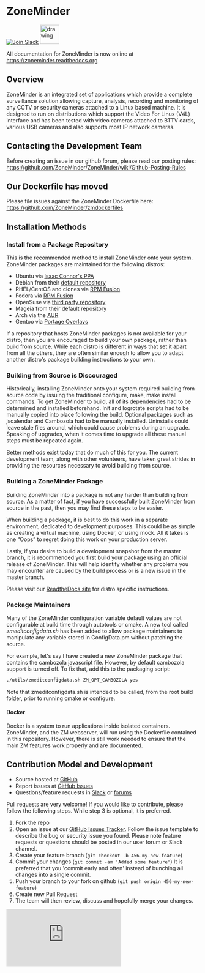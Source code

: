 ZoneMinder
==========

[![Join Slack](https://github.com/ozonesecurity/ozonebase/blob/master/img/slacksm.png?raw=true)](https://join.slack.com/t/zoneminder-chat/shared_invite/enQtNTU0NDkxMDM5NDQwLTdhZmQ5Y2M2NWQyN2JkYTBiN2ZkMzIzZGQ0MDliMTRmM2FjZWRlYzUwYTQ2MjMwMTVjMzQ1NjYxOTdmMjE2MTE "Join Slack")
<a href="https://discord.gg/tHYyP9k66q" title="Join Discord Server"><img src="https://assets-global.website-files.com/6257adef93867e50d84d30e2/636e0a6a49cf127bf92de1e2_icon_clyde_blurple_RGB.png" alt="drawing" width="50"/></a>


All documentation for ZoneMinder is now online at https://zoneminder.readthedocs.org

## Overview

ZoneMinder is an integrated set of applications which provide a complete surveillance solution allowing capture, analysis, recording and monitoring of any CCTV or security cameras attached to a Linux based machine. It is designed to run on distributions which support the Video For Linux (V4L) interface and has been tested with video cameras attached to BTTV cards, various USB cameras and also supports most IP network cameras. 

## Contacting the Development Team
Before creating an issue in our github forum, please read our posting rules:
https://github.com/ZoneMinder/ZoneMinder/wiki/Github-Posting-Rules

## Our Dockerfile has moved
Please file issues against the ZoneMinder Dockerfile here: 
https://github.com/ZoneMinder/zmdockerfiles

## Installation Methods

### Install from a Package Repository

This is the recommended method to install ZoneMinder onto your system. ZoneMinder packages are maintained for the following distros:

- Ubuntu via [Isaac Connor's PPA](https://launchpad.net/~iconnor)
- Debian from their [default repository](https://packages.debian.org/search?searchon=names&keywords=zoneminder) 
- RHEL/CentOS and clones via [RPM Fusion](http://rpmfusion.org)
- Fedora via [RPM Fusion](http://rpmfusion.org)
- OpenSuse via [third party repository](https://wiki.zoneminder.com/Installing_using_ZoneMinder_RPMs_for_SuSE)
- Mageia from their default repository
- Arch via the [AUR](https://aur.archlinux.org/packages/zoneminder/)
- Gentoo via [Portage Overlays](http://gpo.zugaina.org/www-misc/zoneminder)

If a repository that hosts ZoneMinder packages is not available for your distro, then you are encouraged to build your own package, rather than build from source.  While each distro is different in ways that set it apart from all the others, they are often similar enough to allow you to adapt another distro's package building instructions to your own.

### Building from Source is Discouraged

Historically, installing ZoneMinder onto your system required building from source code by issuing the traditional configure, make, make install commands.  To get ZoneMinder to build, all of its dependencies had to be determined and installed beforehand. Init and logrotate scripts had to be manually copied into place following the build.  Optional packages such as jscalendar and Cambozola had to be manually installed. Uninstalls could leave stale files around, which could cause problems during an upgrade.  Speaking of upgrades, when it comes time to upgrade all these manual steps must be repeated again.

Better methods exist today that do much of this for you. The current development team, along with other volunteers, have taken great strides in providing the resources necessary to avoid building from source.  


### Building a ZoneMinder Package ###

Building ZoneMinder into a package is not any harder than building from source.  As a matter of fact, if you have successfully built ZoneMinder from source in the past, then you may find these steps to be easier. 

When building a package, it is best to do this work in a separate environment, dedicated to development purposes. This could be as simple as creating a virtual machine, using Docker, or using mock.  All it takes is one “Oops” to regret doing this work on your production server.

Lastly, if you desire to build a development snapshot from the master branch, it is recommended you first build your package using an official release of ZoneMinder. This will help identify whether any problems you may encounter are caused by the build process or is a new issue in the master branch.

Please visit our [ReadtheDocs site](https://zoneminder.readthedocs.org/en/stable/installationguide/index.html) for distro specific instructions.

### Package Maintainers
Many of the ZoneMinder configuration variable default values are not configurable at build time through autotools or cmake.  A new tool called *zmeditconfigdata.sh* has been added to allow package maintainers to manipulate any variable stored in ConfigData.pm without patching the source. 

For example, let's say I have created a new ZoneMinder package that contains the cambozola javascript file.  However, by default cambozola support is turned off.  To fix that, add this to the packaging script:
```bash
./utils/zmeditconfigdata.sh ZM_OPT_CAMBOZOLA yes
```

Note that zmeditconfigdata.sh is intended to be called, from the root build folder, prior to running cmake or configure.

#### Docker

Docker is a system to run applications inside isolated containers. ZoneMinder, and the ZM webserver, will run using the 
Dockerfile contained in this repository. However, there is still work needed to ensure that the main ZM features work 
properly and are documented. 

## Contribution Model and Development

* Source hosted at [GitHub](https://github.com/ZoneMinder/ZoneMinder/)
* Report issues at [GitHub Issues](https://github.com/ZoneMinder/ZoneMinder/issues)
* Questions/feature requests in [Slack](https://zoneminder-chat.slack.com/) or [forums](https://forums.zoneminder.com)

Pull requests are very welcome!  If you would like to contribute, please follow
the following steps.  While step 3 is optional, it is preferred.

1. Fork the repo
2. Open an issue at our [GitHub Issues Tracker](https://github.com/ZoneMinder/ZoneMinder/issues).
   Follow the issue template to describe the bug or security issue you found. Please note feature
   requests or questions should be posted in our user forum or Slack channel.
3. Create your feature branch (`git checkout -b 456-my-new-feature`)
4. Commit your changes (`git commit -am 'Added some feature'`)
   It is preferred that you 'commit early and often' instead of bunching all
   changes into a single commit.
5. Push your branch to your fork on github (`git push origin 456-my-new-feature`)
6. Create new Pull Request
7. The team will then review, discuss and hopefully merge your changes.

[![Analytics](https://ga-beacon.appspot.com/UA-15147273-6/ZoneMinder/README.md)](https://github.com/igrigorik/ga-beacon)
